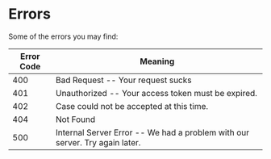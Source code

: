 # Errors

<aside class="notice">Some of the errors you may find:</aside>

Error Code | Meaning
---------- | -------
400 | Bad Request -- Your request sucks
401 | Unauthorized -- Your access token must be expired.
402 | Case could not be accepted at this time.
404 | Not Found
500 | Internal Server Error -- We had a problem with our server. Try again later.